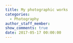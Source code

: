 ```yaml
---
title: My photographic works
categories:
  - Photography
author_staff_member:
show_comments: true
date: 2017-05-17 00:00:00
---
```



